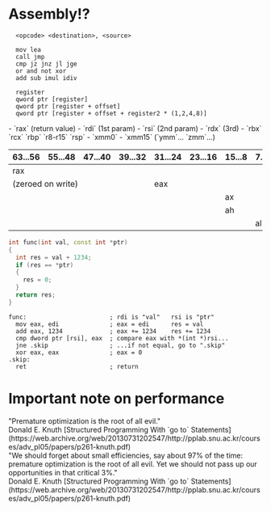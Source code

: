 # Assembly!?
<!-- .element: class="white-bg" -->


```x86asm
  <opcode> <destination>, <source>
```


```x86asm
  mov lea
  call jmp 
  cmp jz jnz jl jge
  or and not xor
  add sub imul idiv
```


```x86asm
  register
  qword ptr [register]
  qword ptr [register + offset]
  qword ptr [register + offset + register2 * (1,2,4,8)]
```


<div>
- `rax` (return value) 
- `rdi` (1st param) 
- `rsi` (2nd param) 
- `rdx` (3rd)
- `rbx` `rcx` `rbp` `r8-r15` `rsp`
- `xmm0` - `xmm15` (`ymm`... `zmm`...)
</div><!-- .element: class="white-bg" -->


<table id="registers" class="white-bg">
    <thead>
    <tr>
        <th>63...56</th>
        <th>55...48</th>
        <th>47...40</th>
        <th>39...32</th>
        <th>31...24</th>
        <th>23...16</th>
        <th>15...8</th>
        <th>7...0</th>
    </tr>
    </thead>
    <tbody>
    <tr>
        <td colspan="8" class="register rax">rax</td>
    </tr>
    <tr>
        <td colspan="4" class="regnote">(zeroed on write)</td>
        <td colspan="4" class="register eax">eax</td>
    </tr>
    <tr>
        <td colspan="6"></td>
        <td colspan="2" class="register ax">ax</td>
    </tr>
    <tr>
        <td colspan="6"></td>
        <td colspan="1" class="register ah">ah</td>
        <td colspan="1"></td>
    </tr>
    <tr>
        <td colspan="7"></td>
        <td colspan="1" class="register al">al</td>
    </tr>
    </tbody>
</table>


```cpp
int func(int val, const int *ptr)
{
  int res = val + 1234;
  if (res == *ptr)
  {
    res = 0;
  }
  return res;
}
``` 

```x86asm
func:                       ; rdi is "val"   rsi is "ptr"
  mov eax, edi              ; eax = edi      res = val
  add eax, 1234             ; eax += 1234    res += 1234
  cmp dword ptr [rsi], eax  ; compare eax with *(int *)rsi...
  jne .skip                 ; ...if not equal, go to ".skip"
  xor eax, eax              ; eax = 0
.skip:
  ret                       ; return
```
<!-- .element: class="fragment" -->


<!-- .slide: data-background="./images/bg/weave.jpg" -->
# Important note on performance
<!-- .element: class="white-bg" -->


<!-- .slide: data-background="./images/bg/weave.jpg" -->
<div class="white-bg">
<div>
"Premature optimization is the root of all evil." <!-- .element: class="quote" -->
</div>

<div class="attribution">
Donald E. Knuth [Structured Programming With `go to` Statements](https://web.archive.org/web/20130731202547/http://pplab.snu.ac.kr/courses/adv_pl05/papers/p261-knuth.pdf)
</div>
</div>


<!-- .slide: data-background="./images/bg/weave.jpg" -->
<div>
<div>
"We should forget about small efficiencies, say about 97% of the time: premature optimization is the root of
all evil. Yet we should not pass up our opportunities in that critical 3%."
<!-- element: class="quote" -->
</div>

<div>
Donald E. Knuth
[Structured Programming With `go to` Statements](https://web.archive.org/web/20130731202547/http://pplab.snu.ac.kr/courses/adv_pl05/papers/p261-knuth.pdf)
</div><!-- .element: class="attribution" -->
</div><!-- .element: class="white-bg" -->

